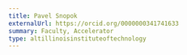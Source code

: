 ```yaml
---
title: Pavel Snopok
externalUrl: https://orcid.org/0000000341741633
summary: Faculty, Accelerator
type: altillinoisinstituteoftechnology
---
```

